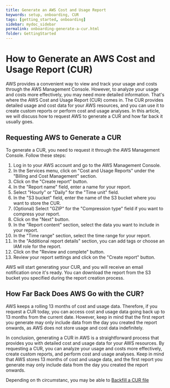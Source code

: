 ```yaml
---
title: Generate an AWS Cost and Usage Report
keywords: setup, onboarding, CUR
tags: [getting_started, onboarding]
sidebar: mydoc_sidebar
permalink: onboarding-generate-a-cur.html
folder: GettingStarted
---
```



# How to Generate an AWS Cost and Usage Report (CUR) #


AWS provides a convenient way to view and track your usage and costs through the AWS Management Console. However, to analyze your usage and costs more effectively, you may need more detailed information. That's where the AWS Cost and Usage Report (CUR) comes in. The CUR provides detailed usage and cost data for your AWS resources, and you can use it to create custom reports or perform cost and usage analyses. In this article, we will discuss how to request AWS to generate a CUR and how far back it usually goes.


## Requesting AWS to Generate a CUR ##


To generate a CUR, you need to request it through the AWS Management Console. Follow these steps:
1. Log in to your AWS account and go to the AWS Management Console.
1. In the Services menu, click on "Cost and Usage Reports" under the "Billing and Cost Management" section.
1. Click on the "Create report" button.
1. In the "Report name" field, enter a name for your report.
1. Select "Hourly" or "Daily" for the "Time unit" field.
1. In the "S3 bucket" field, enter the name of the S3 bucket where you want to store the CUR.
1. (Optional) Select "GZIP" for the "Compression type" field if you want to compress your report.
1. Click on the "Next" button.
1. In the "Report content" section, select the data you want to include in your report.
1. In the "Time range" section, select the time range for your report.
1. In the "Additional report details" section, you can add tags or choose an IAM role for the report.
1. Click on the "Review and complete" button.
1. Review your report settings and click on the "Create report" button.


AWS will start generating your CUR, and you will receive an email notification once it's ready. You can download the report from the S3 bucket you specified during the report creation process.


## How Far Back Does AWS Go with the CUR? ##
AWS keeps a rolling 13 months of cost and usage data. Therefore, if you request a CUR today, you can access cost and usage data going back up to 13 months from the current date. However, keep in mind that the first report you generate may only include data from the day you created the report onwards, as AWS does not store usage and cost data indefinitely.

In conclusion, generating a CUR in AWS is a straightforward process that provides you with detailed cost and usage data for your AWS resources. By requesting a CUR, you can analyze your usage and costs more effectively, create custom reports, and perform cost and usage analyses. Keep in mind that AWS stores 13 months of cost and usage data, and the first report you generate may only include data from the day you created the report onwards.

Depending on th circumstanc, you may be able to [Backfill a CUR file](backfilling-a-cur-file.html)